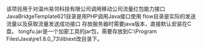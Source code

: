 该项目用于对温州易邻科技有限公司调用移动公司流量红包能力接口
JavaBridgeTemplate621目录是用PHP调用Java接口使用
flow目录是实际的发送流量以及获取流量发送成功接口
存放服务器时需要java版本，直接默认安装在C盘。
tongfu.jar是一个加密工具的jar包，需要存放到C:\Program Files\Java\jre1.8.0_73\lib\ext改目录下。
